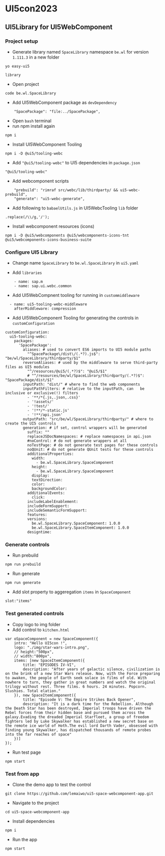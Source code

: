 # UI5con2023
## UI5Library for UI5WebComponent
### Project setup
- Generate library named `SpaceLibrary` namespace `be.wl` for version `1.111.3` in a new folder
```
yo easy-ui5

library
```
- Open project
```
code be.wl.SpaceLibrary
```
- Add UI5WebComponent package as `devDependency`
```
    "SpacePackage": "file:../SpacePackage",
```
- Open `bash` terminal
- run npm install again
```
npm i
```
- Install UI5WebComponent Tooling
```
npm i -D @ui5/tooling-webc
```
- Add `"@ui5/tooling-webc"` to UI5 dependencies in `package.json`
```
"@ui5/tooling-webc"
```
- Add webcomponent scripts
```
    "prebuild": "rimraf src/webc/lib/thirdparty/ && ui5-webc-prebuild",
    "generate": "ui5-webc-generate",
```
- Add following to `babaelUtils.js` in UI5WebcTooling `lib` folder
```
.replace(/\\/g,'/');
```
- Install webcomponent resources (icons)
```
npm i -D @ui5/webcomponents @ui5/webcomponents-icons-tnt @ui5/webcomponents-icons-business-suite
```
### Configure UI5 Library 
- Change name `SpaceLibrary` to `be.wl.SpaceLibrary` in `ui5.yaml`

- Add `libraries`
```
    - name: sap.m
    - name: sap.ui.webc.common
```

- Add UI5WebCompnent tooling for running in `custommiddleware`
```
  - name: ui5-tooling-webc-middleware
    afterMiddleware: compression
```

- Add UI5WebComponent Tooling for generating the controls in `customConfiguration`
```
customConfiguration:
  ui5-tooling-webc:
    packages:
      'SpacePackage':
        aliases: # used to convert ES6 imports to UI5 module paths
          "^SpacePackage\/dist\/(.*?).js$": "be/wl/SpaceLibrary/thirdparty/$1"
        reverseAliases: # used by the middleware to serve third-party files as UI5 modules
          "^/resources/@ui5/(.*?)$": "@ui5/$1"
          # "^/resources/be/wl/SpaceLibrary/thirdparty/(.*?)$": "SpacePackage/dist/$1"
        inputPath: "dist/" # where to find the web components
        inputPathFilters: # relative to the inputPath, can   be inclusive or exclusive(!) filters
          - '**/*{.js,.json,.css}'
          - '!assets/'
          - '!test/'
          - '!**/*-static.js'
          - '!**/api.json'
        outputPath: "src/be/wl/SpaceLibrary/thirdparty/" # where to create the UI5 controls
        generation: # if set, control wrappers will be generated
          suffix: ""
          replaceJSDocNamespaces: # replace namespaces in api.json
          #noControl: # do not generate wrappers at all
          noTestPage: # do not generate test pages for these controls
          noQUnit: # do not generate QUnit tests for these controls
          additionalProperties:
            width:
              - be.wl.SpaceLibrary.SpaceComponent
            height:
              - be.wl.SpaceLibrary.SpaceComponent
            display:
            textDirection:
            color:
            backgroundColor:
          additionalEvents:
            click:
          includeLabelEnablement:
          includeFormSupport:
          includeSemanticFormSupport:
          features:
          versions:
            be.wl.SpaceLibrary.SpaceComponent: 1.0.0
            be.wl.SpaceLibrary.SpaceItemComponent: 1.0.0
          designtime:
```
### Generate controls
- Run prebuild
```
npm run prebuild
```
- Run generate
```
npm run generate
```
- Add slot property to aggeregation `items` in `SpaceComponent`
```
slot:"items"
```

### Test generated controls
- Copy logo to img folder
- Add control to `kitchen.html`
```
var oSpaceComponent = new SpaceComponent({
    intro: "Hello UI5con !",
    logo: "./img/star-wars-intro.png",
    // height:"500px",
    // width:"800px",
    items: [new SpaceItemComponent({
        title: "EPISODES IV-VI",
        description: "After years of galactic silence, civilization is on the brink of a new Star Wars release. Now, with the Force preparing to awaken, the people of Earth seek solace in films of old. With nowhere to turn, they gather in great numbers and watch the original trilogy without rest. Three films. 6 hours. 24 minutes. Popcorn. Slushies. Total elation."
    }), new SpaceItemComponent({
        title: "Episode V: The Empire Strikes Back Opener",
        description: "It is a dark time for the Rebellion. Although the Death Star has been destroyed, Imperial troops have driven the Rebel forces from their hidden base and pursued them across the galaxy.Evading the dreaded Imperial Starfleet, a group of freedom fighters led by Luke Skywalker has established a new secret base on the remote ice world of Hoth.The evil lord Darth Vader, obsessed with finding young Skywalker, has dispatched thousands of remote probes into the far reaches of space"
    })]
});
```
- Run test page
```
npm start
```

### Test from app
- Clone the demo app to test the control
```
git clone https://github.com/lemaiwo/ui5-space-webcomponent-app.git
```
- Navigate to the project
```
cd ui5-space-webcomponent-app
```
- Install dependencies
```
npm i
```
- Run the app
```
npm start
```